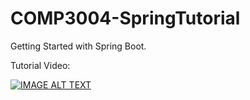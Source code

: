 # COMP3004-SpringTutorial
Getting Started with Spring Boot.


Tutorial Video:

[![IMAGE ALT TEXT](http://img.youtube.com/vi/CKS2JAdr2jo/0.jpg)](http://www.youtube.com/watch?v=CKS2JAdr2jo "Video Title")

